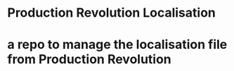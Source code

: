 # Production Revolution Localisation

# a repo to manage the localisation file from Production Revolution
# 
